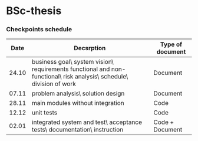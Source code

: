 # BSc-thesis

### Checkpoints schedule
| Date  | Decsrption | Type of document |
| ------------- | ------------- | ------------- |
| 24.10  | business goal\ system vision\ requirements functional and non-functional\ risk analysis\ schedule\ division of work  | Document  |
| 07.11  | problem analysis\ solution design  | Document  |
| 28.11  | main modules without integration  | Code  |
| 12.12  | unit tests  | Code |
| 02.01  | integrated system and test\ acceptance tests\ documentation\ instruction | Code + Document  |
